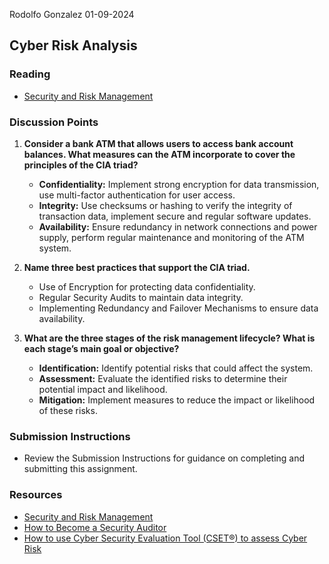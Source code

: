 Rodolfo Gonzalez
01-09-2024

## Cyber Risk Analysis

### Reading
- [Security and Risk Management](https://resources.infosecinstitute.com/certifications/cissp/security-risk-management/)

### Discussion Points

1. **Consider a bank ATM that allows users to access bank account balances. What measures can the ATM incorporate to cover the principles of the CIA triad?**
   - **Confidentiality:** Implement strong encryption for data transmission, use multi-factor authentication for user access.
   - **Integrity:** Use checksums or hashing to verify the integrity of transaction data, implement secure and regular software updates.
   - **Availability:** Ensure redundancy in network connections and power supply, perform regular maintenance and monitoring of the ATM system.

2. **Name three best practices that support the CIA triad.**
   - Use of Encryption for protecting data confidentiality.
   - Regular Security Audits to maintain data integrity.
   - Implementing Redundancy and Failover Mechanisms to ensure data availability.

3. **What are the three stages of the risk management lifecycle? What is each stage’s main goal or objective?**
   - **Identification:** Identify potential risks that could affect the system.
   - **Assessment:** Evaluate the identified risks to determine their potential impact and likelihood.
   - **Mitigation:** Implement measures to reduce the impact or likelihood of these risks.

### Submission Instructions
- Review the Submission Instructions for guidance on completing and submitting this assignment.

### Resources
- [Security and Risk Management](https://resources.infosecinstitute.com/certifications/cissp/security-risk-management/)
- [How to Become a Security Auditor](https://www.cybersecurityeducation.org/careers/security-auditor/)
- [How to use Cyber Security Evaluation Tool (CSET®) to assess Cyber Risk](https://www.youtube.com/watch?v=1PVC-fwnxp4)
